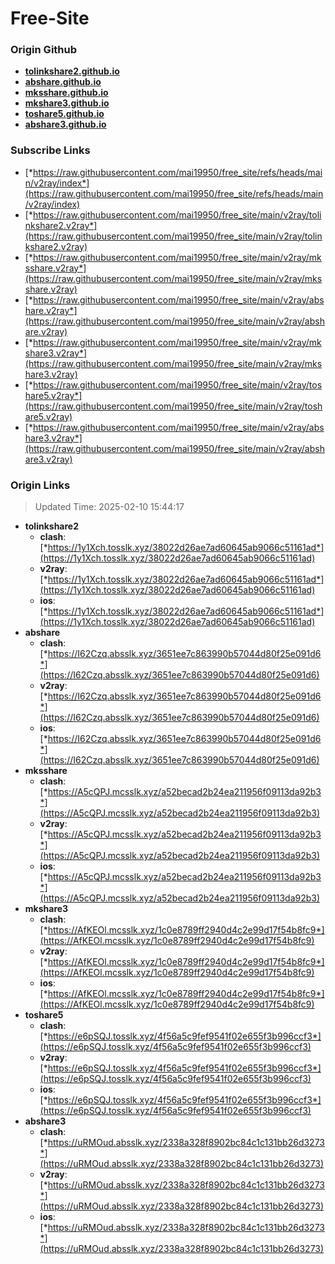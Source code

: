 # Free-Site

### Origin Github

- [**tolinkshare2.github.io**](https://github.com/tolinkshare2/tolinkshare2.github.io)
- [**abshare.github.io**](https://github.com/abshare/abshare.github.io)
- [**mksshare.github.io**](https://github.com/mksshare/mksshare.github.io)
- [**mkshare3.github.io**](https://github.com/mkshare3/mkshare3.github.io)
- [**toshare5.github.io**](https://github.com/toshare5/toshare5.github.io)
- [**abshare3.github.io**](https://github.com/abshare3/abshare3.github.io)

### Subscribe Links

- [*https://raw.githubusercontent.com/mai19950/free_site/refs/heads/main/v2ray/index*](https://raw.githubusercontent.com/mai19950/free_site/refs/heads/main/v2ray/index)
- [*https://raw.githubusercontent.com/mai19950/free_site/main/v2ray/tolinkshare2.v2ray*](https://raw.githubusercontent.com/mai19950/free_site/main/v2ray/tolinkshare2.v2ray)
- [*https://raw.githubusercontent.com/mai19950/free_site/main/v2ray/mksshare.v2ray*](https://raw.githubusercontent.com/mai19950/free_site/main/v2ray/mksshare.v2ray)
- [*https://raw.githubusercontent.com/mai19950/free_site/main/v2ray/abshare.v2ray*](https://raw.githubusercontent.com/mai19950/free_site/main/v2ray/abshare.v2ray)
- [*https://raw.githubusercontent.com/mai19950/free_site/main/v2ray/mkshare3.v2ray*](https://raw.githubusercontent.com/mai19950/free_site/main/v2ray/mkshare3.v2ray)
- [*https://raw.githubusercontent.com/mai19950/free_site/main/v2ray/toshare5.v2ray*](https://raw.githubusercontent.com/mai19950/free_site/main/v2ray/toshare5.v2ray)
- [*https://raw.githubusercontent.com/mai19950/free_site/main/v2ray/abshare3.v2ray*](https://raw.githubusercontent.com/mai19950/free_site/main/v2ray/abshare3.v2ray)

### Origin Links

> Updated Time: 2025-02-10 15:44:17

- **tolinkshare2**
  - **clash**: [*https://1y1Xch.tosslk.xyz/38022d26ae7ad60645ab9066c51161ad*](https://1y1Xch.tosslk.xyz/38022d26ae7ad60645ab9066c51161ad)
  - **v2ray**: [*https://1y1Xch.tosslk.xyz/38022d26ae7ad60645ab9066c51161ad*](https://1y1Xch.tosslk.xyz/38022d26ae7ad60645ab9066c51161ad)
  - **ios**: [*https://1y1Xch.tosslk.xyz/38022d26ae7ad60645ab9066c51161ad*](https://1y1Xch.tosslk.xyz/38022d26ae7ad60645ab9066c51161ad)
- **abshare**
  - **clash**: [*https://I62Czq.absslk.xyz/3651ee7c863990b57044d80f25e091d6*](https://I62Czq.absslk.xyz/3651ee7c863990b57044d80f25e091d6)
  - **v2ray**: [*https://I62Czq.absslk.xyz/3651ee7c863990b57044d80f25e091d6*](https://I62Czq.absslk.xyz/3651ee7c863990b57044d80f25e091d6)
  - **ios**: [*https://I62Czq.absslk.xyz/3651ee7c863990b57044d80f25e091d6*](https://I62Czq.absslk.xyz/3651ee7c863990b57044d80f25e091d6)
- **mksshare**
  - **clash**: [*https://A5cQPJ.mcsslk.xyz/a52becad2b24ea211956f09113da92b3*](https://A5cQPJ.mcsslk.xyz/a52becad2b24ea211956f09113da92b3)
  - **v2ray**: [*https://A5cQPJ.mcsslk.xyz/a52becad2b24ea211956f09113da92b3*](https://A5cQPJ.mcsslk.xyz/a52becad2b24ea211956f09113da92b3)
  - **ios**: [*https://A5cQPJ.mcsslk.xyz/a52becad2b24ea211956f09113da92b3*](https://A5cQPJ.mcsslk.xyz/a52becad2b24ea211956f09113da92b3)
- **mkshare3**
  - **clash**: [*https://AfKEOl.mcsslk.xyz/1c0e8789ff2940d4c2e99d17f54b8fc9*](https://AfKEOl.mcsslk.xyz/1c0e8789ff2940d4c2e99d17f54b8fc9)
  - **v2ray**: [*https://AfKEOl.mcsslk.xyz/1c0e8789ff2940d4c2e99d17f54b8fc9*](https://AfKEOl.mcsslk.xyz/1c0e8789ff2940d4c2e99d17f54b8fc9)
  - **ios**: [*https://AfKEOl.mcsslk.xyz/1c0e8789ff2940d4c2e99d17f54b8fc9*](https://AfKEOl.mcsslk.xyz/1c0e8789ff2940d4c2e99d17f54b8fc9)
- **toshare5**
  - **clash**: [*https://e6pSQJ.tosslk.xyz/4f56a5c9fef9541f02e655f3b996ccf3*](https://e6pSQJ.tosslk.xyz/4f56a5c9fef9541f02e655f3b996ccf3)
  - **v2ray**: [*https://e6pSQJ.tosslk.xyz/4f56a5c9fef9541f02e655f3b996ccf3*](https://e6pSQJ.tosslk.xyz/4f56a5c9fef9541f02e655f3b996ccf3)
  - **ios**: [*https://e6pSQJ.tosslk.xyz/4f56a5c9fef9541f02e655f3b996ccf3*](https://e6pSQJ.tosslk.xyz/4f56a5c9fef9541f02e655f3b996ccf3)
- **abshare3**
  - **clash**: [*https://uRMOud.absslk.xyz/2338a328f8902bc84c1c131bb26d3273*](https://uRMOud.absslk.xyz/2338a328f8902bc84c1c131bb26d3273)
  - **v2ray**: [*https://uRMOud.absslk.xyz/2338a328f8902bc84c1c131bb26d3273*](https://uRMOud.absslk.xyz/2338a328f8902bc84c1c131bb26d3273)
  - **ios**: [*https://uRMOud.absslk.xyz/2338a328f8902bc84c1c131bb26d3273*](https://uRMOud.absslk.xyz/2338a328f8902bc84c1c131bb26d3273)
